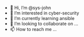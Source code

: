- 👋 Hi, I’m @sys-john
- 👀 I’m interested in cyber-security
- 🌱 I’m currently learning ansible
- 💞️ I’m looking to collaborate on ...
- 📫 How to reach me ...

<!---
sys-john/sys-john is a ✨ special ✨ repository because its `README.md` (this file) appears on your GitHub profile.
You can click the Preview link to take a look at your changes.
--->

